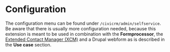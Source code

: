 # Configuration

The configuration menu can be found under `/civicrm/admin/selfservice`. Be aware that there is usually more configuration needed, because this extension is meant to be used in combination with the **Formprocessor**, the [Extended Contact Manager (XCM)](https://docs.civicrm.org/xcm/en/latest/) and a Drupal webform as is described in the **Use case** section.
